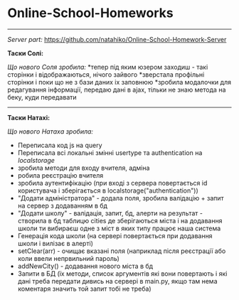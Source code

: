 # Online-School-Homeworks
---
*Server part:* https://github.com/natahiko/Online-School-Homework-Server

**Таски Солі:**


*Що нового Соля зробила:*
*тепер під яким юзером заходиш - такі сторінки і відображаються, нічого зайвого
*зверстала профільні сторінки і поки що не з бази даних іх заповнюю
*зробила модалочки для редагування інформації, передаю дані в ajax, тільки не знаю метода на беку, куди передавати

---

**Таски Натахі:**

*Що нового Натаха зробила:*
* Переписала код js на query
* Переписала всі локальні змінні usertype та authentication на *localstorage*
* зробила методи для входу вчителя, адміна
* робила реєстрацію вчителя
* зробила аутентифікацію (при вході з сервера повертається id користувача і зберігається в localstorage("authentication"))
* "Додати адміністратора" - додала поля, зробила валідацію + запит на сервер з додаванням в бд
* "Додати школу" - валідація, запит, бд, алерти на результат - створила в бд таблицю cities де зберігаються міста і на додавання школи ти вибираєш одне з міст в яких типу працює наша система
* Генерація кода школи (на сервері повертається при додавання школи і вилізає в алерті)
* setClear(arr) - очищає вказані поля (наприклад після реєстрації або коли ввели непрвильний пароль) 
*  addNewCity() - додавання нового міста в бд
* Запити в БД (їх методи, список аргументів які вони повертають і які дані треба передати дивись на сервері в main.py, якщо там нема коментаря значить той запит тобі не треба)

